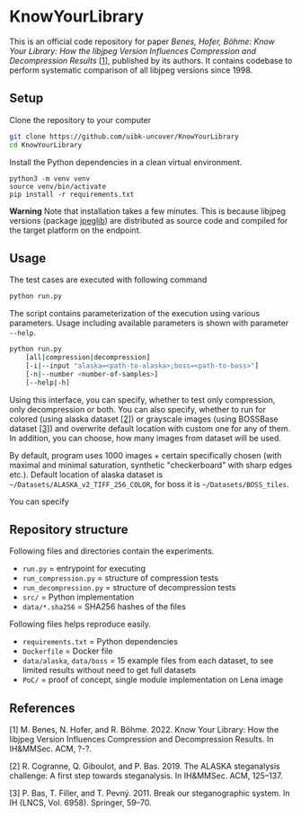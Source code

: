 # KnowYourLibrary

This is an official code repository for paper *Benes, Hofer, Böhme: Know Your Library: How the libjpeg Version Influences Compression and Decompression Results* [[1](#1)], published by its authors. It contains codebase to perform systematic comparison of all libjpeg versions since 1998.


## Setup

Clone the repository to your computer

```bash
git clone https://github.com/uibk-uncover/KnowYourLibrary
cd KnowYourLibrary
```

Install the Python dependencies in a clean virtual environment.

```
python3 -m venv venv
source venv/bin/activate
pip install -r requirements.txt
```

**Warning**
Note that installation takes a few minutes. This is because libjpeg versions (package [jpeglib](https://pypi.org/project/jpeglib/)) are distributed as source code and compiled for the target platform on the endpoint.

## Usage

The test cases are executed with following command

```bash
python run.py
```

The script contains parameterization of the execution using various parameters. Usage including available parameters is shown with parameter `--help`.


```bash
python run.py
    [all|compression|decompression]
    [-i|--input "alaska=<path-to-alaska>;boss=<path-to-boss>"]
    [-n|--number <number-of-samples>]
    [--help|-h]
```

Using this interface, you can specify, whether to test only compression, only decompression or both. You can also specify, whether to run for colored (using alaska dataset [[2]](#2)) or grayscale images (using BOSSBase dataset [[3]](#3)) and overwrite default location with custom one for any of them. In addition, you can choose, how many images from dataset will be used.


By default, program uses 1000 images + certain specifically chosen (with maximal and minimal saturation, synthetic "checkerboard" with sharp edges etc.). Default location of alaska dataset is `~/Datasets/ALASKA_v2_TIFF_256_COLOR`, for boss it is `~/Datasets/BOSS_tiles`.

You can specify

## Repository structure

Following files and directories contain the experiments.

- `run.py` = entrypoint for executing
- `run_compression.py` = structure of compression tests
- `run_decompression.py` = structure of decompression tests
- `src/` = Python implementation
- `data/*.sha256` = SHA256 hashes of the files

Following files helps reproduce easily.

- `requirements.txt` = Python dependencies
- `Dockerfile` = Docker file
- `data/alaska`, `data/boss` = 15 example files from each dataset, to see limited results without need to get full datasets
- `PoC/` = proof of concept, single module implementation on Lena image

## References

<a id="1">[1]</a>
M. Benes, N. Hofer, and R. Böhme. 2022. Know Your Library:
How the libjpeg Version Influences Compression and Decompression Results. In IH&MMSec. ACM, ?-?.

<a id="2">[2]</a> 
R. Cogranne, Q. Giboulot, and P. Bas. 2019. The ALASKA steganalysis challenge:
A first step towards steganalysis. In IH&MMSec. ACM, 125–137.

<a id="3">[3]</a> 
P. Bas, T. Filler, and T. Pevný. 2011. Break our steganographic system. In IH
(LNCS, Vol. 6958). Springer, 59–70.